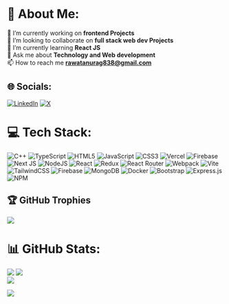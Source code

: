 # 💫 About Me:
🔭 I’m currently working on **frontend Projects**<br>👯 I’m looking to collaborate on **full stack web dev Projects**<br>
🌱 I’m currently learning **React JS**<br>💬 Ask me about **Technology and Web development**<br>
📫 How to reach me **rawatanurag838@gmail.com**

## 🌐 Socials:
[![LinkedIn](https://img.shields.io/badge/LinkedIn-%230077B5.svg?logo=linkedin&logoColor=white)](https://linkedin.com/in/anurag-rawat-0089a3287) [![X](https://img.shields.io/badge/X-black.svg?logo=X&logoColor=white)](https://x.com/@anuragrwt9911) 

# 💻 Tech Stack:

![C++](https://img.shields.io/badge/c++-%2300599C.svg?style=for-the-badge&logo=c%2B%2B&logoColor=white) ![TypeScript](https://img.shields.io/badge/typescript-%23007ACC.svg?style=for-the-badge&logo=typescript&logoColor=white) ![HTML5](https://img.shields.io/badge/html5-%23E34F26.svg?style=for-the-badge&logo=html5&logoColor=white) ![JavaScript](https://img.shields.io/badge/javascript-%23323330.svg?style=for-the-badge&logo=javascript&logoColor=%23F7DF1E) ![CSS3](https://img.shields.io/badge/css3-%231572B6.svg?style=for-the-badge&logo=css3&logoColor=white) ![Vercel](https://img.shields.io/badge/vercel-%23000000.svg?style=for-the-badge&logo=vercel&logoColor=white) ![Firebase](https://img.shields.io/badge/firebase-%23039BE5.svg?style=for-the-badge&logo=firebase) ![Next JS](https://img.shields.io/badge/Next-black?style=for-the-badge&logo=next.js&logoColor=white) ![NodeJS](https://img.shields.io/badge/node.js-6DA55F?style=for-the-badge&logo=node.js&logoColor=white) ![React](https://img.shields.io/badge/react-%2320232a.svg?style=for-the-badge&logo=react&logoColor=%2361DAFB) ![Redux](https://img.shields.io/badge/redux-%23593d88.svg?style=for-the-badge&logo=redux&logoColor=white) ![React Router](https://img.shields.io/badge/React_Router-CA4245?style=for-the-badge&logo=react-router&logoColor=white) ![Webpack](https://img.shields.io/badge/webpack-%238DD6F9.svg?style=for-the-badge&logo=webpack&logoColor=black) ![Vite](https://img.shields.io/badge/vite-%23646CFF.svg?style=for-the-badge&logo=vite&logoColor=white) ![TailwindCSS](https://img.shields.io/badge/tailwindcss-%2338B2AC.svg?style=for-the-badge&logo=tailwind-css&logoColor=white) ![Firebase](https://img.shields.io/badge/Firebase-039BE5?style=for-the-badge&logo=Firebase&logoColor=white) ![MongoDB](https://img.shields.io/badge/MongoDB-%234ea94b.svg?style=for-the-badge&logo=mongodb&logoColor=white) ![Docker](https://img.shields.io/badge/docker-%230db7ed.svg?style=for-the-badge&logo=docker&logoColor=white) ![Bootstrap](https://img.shields.io/badge/bootstrap-%238511FA.svg?style=for-the-badge&logo=bootstrap&logoColor=white) ![Express.js](https://img.shields.io/badge/express.js-%23404d59.svg?style=for-the-badge&logo=express&logoColor=%2361DAFB) ![NPM](https://img.shields.io/badge/NPM-%23CB3837.svg?style=for-the-badge&logo=npm&logoColor=white)


## 🏆 GitHub Trophies
![](https://github-profile-trophy.vercel.app/?username=Anuragrwt9911&theme=monokai&no-frame=false&no-bg=false&margin-w=4)

# 📊 GitHub Stats:
![](https://github-readme-stats.vercel.app/api?username=Anuragrwt9911&theme=dracula&hide_border=false&include_all_commits=false&count_private=false)
![](https://github-readme-streak-stats.herokuapp.com/?user=Anuragrwt9911&theme=dracula&hide_border=false)<br/>
![](https://github-readme-stats.vercel.app/api/top-langs/?username=Anuragrwt9911&theme=dracula&hide_border=false&include_all_commits=false&count_private=false&layout=compact)

[![](https://visitcount.itsvg.in/api?id=Anuragrwt9911&icon=0&color=7)](https://visitcount.itsvg.in)
